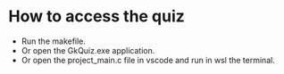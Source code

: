 # How to access the quiz

*   Run the makefile.
*   Or open the GkQuiz.exe application.
*   Or open the project_main.c file in vscode and run in wsl the terminal.
